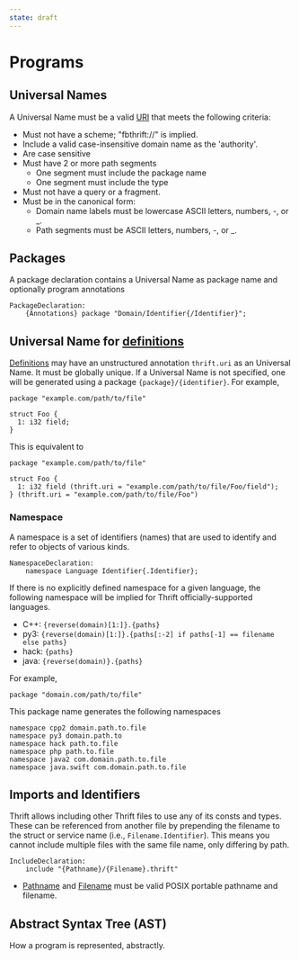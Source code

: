 ```yaml
---
state: draft
---
```


# Programs

## Universal Names

A Universal Name must be a valid [URI](https://tools.ietf.org/html/rfc3986) that meets the following criteria:

* Must not have a scheme; "fbthrift://" is implied.
* Include a valid case-insensitive domain name as the 'authority'.
* Are case sensitive
* Must have 2 or more path segments
    * One segment must include the package name
    * One segment must include the type
* Must not have a query or a fragment.
* Must be in the canonical form:
    * Domain name labels must be lowercase ASCII letters, numbers, -, or _.
    * Path segments must be ASCII letters, numbers, -, or _.

## Packages

A package declaration contains a Universal Name as package name and optionally program annotations

```
PackageDeclaration:
    {Annotations} package "Domain/Identifier{/Identifier}";
```

## Universal Name for [definitions](../index.md)

[Definitions](../index.md) may have an unstructured annotation `thrift.uri` as an Universal Name. It must be globally unique. If a Universal Name is not specified, one will be generated using a package `{package}/{identifier}`. For example,

```
package "example.com/path/to/file"

struct Foo {
  1: i32 field;
}
```

This is equivalent to

```
package "example.com/path/to/file"

struct Foo {
  1: i32 field (thrift.uri = "example.com/path/to/file/Foo/field");
} (thrift.uri = "example.com/path/to/file/Foo")
```

### Namespace

A namespace is a set of identifiers (names) that are used to identify and refer to objects of various kinds.

```
NamespaceDeclaration:
    namespace Language Identifier{.Identifier};
```

If there is no explicitly defined namespace for a given language, the following namespace will be implied for Thrift officially-supported languages.

* C++: `{reverse(domain)[1:]}.{paths}`
* py3: `{reverse(domain)[1:]}.{paths[:-2] if paths[-1] == filename else paths}`
* hack: `{paths}`
* java: `{reverse(domain)}.{paths}`

For example,

```
package "domain.com/path/to/file"
```

This package name generates the following namespaces

```
namespace cpp2 domain.path.to.file
namespace py3 domain.path.to
namespace hack path.to.file
namespace php path.to.file
namespace java2 com.domain.path.to.file
namespace java.swift com.domain.path.to.file
```

## Imports and Identifiers

Thrift allows including other Thrift files to use any of its consts and types. These can be referenced from another file by prepending the filename to the struct or service name (i.e., `Filename.Identifier`). This means you cannot include multiple files with the same file name, only differing by path.

```
IncludeDeclaration:
    include "{Pathname}/{Filename}.thrift"
```

* [Pathname](https://pubs.opengroup.org/onlinepubs/9699919799/basedefs/V1_chap03.html#tag_03_271) and [Filename](https://pubs.opengroup.org/onlinepubs/9699919799/basedefs/V1_chap03.html#tag_03_170) must be valid POSIX portable pathname and filename.

## Abstract Syntax Tree (AST)

How a program is represented, abstractly. <!--- TODO --->
